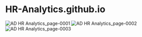 # HR-Analytics.github.io
![AD HR Analytics_page-0001](https://github.com/Aniruddha1717/HR-Analytics.github.io/assets/153609832/74c7fcea-5a10-4f0b-8a3a-bdf3d074c652)
![AD HR Analytics_page-0002](https://github.com/Aniruddha1717/HR-Analytics.github.io/assets/153609832/87c24d27-a200-45f9-87de-039cb94982bc)
![AD HR Analytics_page-0003](https://github.com/Aniruddha1717/HR-Analytics.github.io/assets/153609832/5d756c31-f309-48f5-a813-02b615422c39)
